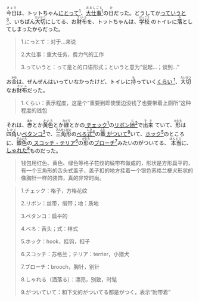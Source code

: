 <ruby>今日<rt>きょう</rt></ruby>は、トットちゃん<u>にとって<sup>1</sup></u>、<ruby><u>大仕事<sup>1</sup></u><rt>
おおしごと</rt></ruby>の<ruby>日<rt>ひ</rt></ruby>だった。どうしてか<u>っていうと<sup>3</sup></u>、いちばん<ruby>大切<rt>
たいせつ</rt></ruby>にしてる、お<ruby>財布<rt>さいふ</rt></ruby>を、トットちゃんは、<ruby>学校<rt>がっこう</rt></ruby>
のトイレに<ruby>落<rt>お</rt></ruby>としてしまったからだった。

> 1.にっとて：对于...来说
>
> 2.大仕事：重大任务，费力气的工作
>
> 3.っていうと：って是と的口语形式；というと意为“说起...；谈到...”

お<ruby>金<rt>かね</rt></ruby>は、ぜんぜんはいっていなかったけど、トイレに<ruby>持<rt>も</rt></ruby>っていく<u>くらい<sup>
1</sup></u>、<ruby>大切<rt>たいせつ</rt></ruby>なお<ruby>財布<rt>さいふ</rt></ruby>だった。

> 1.くらい：表示程度，这是个“重要到即使里边没钱了也要带着上厕所”这种程度的钱包
>

それは、<ruby>赤<rt>あか</rt></ruby>とか<ruby>黄色<rt>きいろ</rt></ruby>とか<ruby>緑<rt>みどり</rt></ruby>とかの<u>
チェック<sup>1</sup></u>の<u>リボン<ruby>地<rt>じ</rt></ruby><sup>2</sup></u>で<ruby>出来<rt>でき</rt></ruby>
ていて、<ruby>形<rt>かたち</rt></ruby>は<ruby>四角<rt>しかく</rt></ruby>い<u>ペタンコ<sup>3</sup></u>で、<ruby>三角形<rt>
さんかくけい</rt></ruby>の<u>べろ<ruby>式<rt>しき</rt></ruby><sup>4</sup></u>の<ruby>蓋<rt>ふた</rt></ruby><u>
がついて<sup>9</sup></u>いて、<u>ホック<sup>5</sup></u>のところに、<ruby>銀色<rt>ぎんいろ</rt></ruby>の<u>
スコッチ・テリア<sup>6</sup></u>の<ruby>形<rt>かたち</rt></ruby>の<u>ブローチ<sup>7</sup></u>みたいのがついてる、<ruby>
本当<rt>ほんとう</rt></ruby>に、<u>しゃれた<sup>8</sup></u>ものだった。

> 钱包用红色、黄色、绿色等格子花纹的缎带布做成的，形状是方形扁平的，有一个三角形的舌头式盖子，盖子扣的地方挂着一个银色苏格兰梗犬形状的像胸针一样的装饰，真的非常时尚。

> 1.チェック：格子，方格花纹
>
> 2.リボン：丝带，缎带；地：质地
>
> 3.ペタンコ：扁平的
>
> 4.べろ：舌头；式：样式
>
> 5.ホック：hook，挂钩，扣子
>
> 6.スコッチ：苏格兰；テリア：terrier，小猎犬
>
> 7.ブローチ：brooch，胸针，别针
>
> 8.しゃれる（洒落る）：漂亮，别致，时髦
>
> 9.がついていて：和下文的がついてる都是がつく，表示“附带着”






